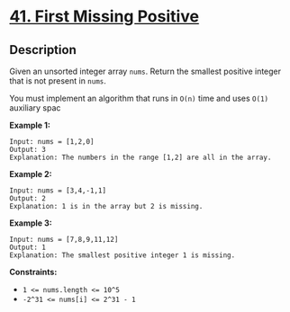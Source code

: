 # [41. First Missing Positive](https://leetcode.com/problems/first-missing-positive/)

## Description
Given an unsorted integer array `nums`. Return the smallest positive integer that is not present in `nums`.

You must implement an algorithm that runs in `O(n)` time and uses `O(1)` auxiliary spac

**Example 1:**
```
Input: nums = [1,2,0]
Output: 3
Explanation: The numbers in the range [1,2] are all in the array.
```

**Example 2:**
```
Input: nums = [3,4,-1,1]
Output: 2
Explanation: 1 is in the array but 2 is missing.
```

**Example 3:**
```
Input: nums = [7,8,9,11,12]
Output: 1
Explanation: The smallest positive integer 1 is missing.
```

**Constraints:**
- `1 <= nums.length <= 10^5`
- `-2^31 <= nums[i] <= 2^31 - 1`
